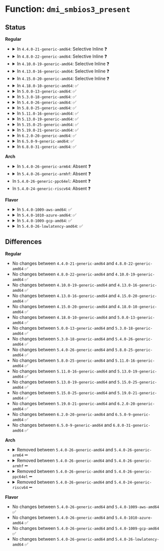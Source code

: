 # Function: <code>dmi_smbios3_present</code>

## Status
<b>Regular</b>
<ul>
<li>
<details>
<summary>In <code>4.4.0-21-generic-amd64</code>: Selective Inline ❓</summary>

```c
int dmi_smbios3_present(const u8 * buf)
```

```json
{
  "name": "dmi_smbios3_present",
  "collision_type": "Unique Static",
  "inline_type": "Selective",
  "funcs": [
    {
      "addr": 18446744071595316967,
      "name": "dmi_smbios3_present",
      "external": false,
      "loc": "drivers/firmware/dmi_scan.c:553",
      "file": "drivers/firmware/dmi_scan.c",
      "inline": "not declared, inlined",
      "caller_inline": [],
      "caller_func": [
        "drivers/firmware/dmi_scan.c:dmi_scan_machine",
        "drivers/firmware/dmi_scan.c:dmi_scan_machine"
      ]
    }
  ],
  "symbols": [
    {
      "addr": 18446744071595316967,
      "name": "dmi_smbios3_present",
      "section": ".init.text",
      "bind": "STB_LOCAL",
      "size": 229
    }
  ]
}
```
</details>
</li>
<li>
<details>
<summary>In <code>4.8.0-22-generic-amd64</code>: Selective Inline ❓</summary>

```c
int dmi_smbios3_present(const u8 * buf)
```

```json
{
  "name": "dmi_smbios3_present",
  "collision_type": "Unique Static",
  "inline_type": "Selective",
  "funcs": [
    {
      "addr": 18446744071595501494,
      "name": "dmi_smbios3_present",
      "external": false,
      "loc": "drivers/firmware/dmi_scan.c:575",
      "file": "drivers/firmware/dmi_scan.c",
      "inline": "not declared, inlined",
      "caller_inline": [],
      "caller_func": [
        "drivers/firmware/dmi_scan.c:dmi_scan_machine",
        "drivers/firmware/dmi_scan.c:dmi_scan_machine"
      ]
    }
  ],
  "symbols": [
    {
      "addr": 18446744071595501494,
      "name": "dmi_smbios3_present",
      "section": ".init.text",
      "bind": "STB_LOCAL",
      "size": 227
    }
  ]
}
```
</details>
</li>
<li>
<details>
<summary>In <code>4.10.0-19-generic-amd64</code>: Selective Inline ❓</summary>

```c
int dmi_smbios3_present(const u8 * buf)
```

```json
{
  "name": "dmi_smbios3_present",
  "collision_type": "Unique Static",
  "inline_type": "Selective",
  "funcs": [
    {
      "addr": 18446744071595754899,
      "name": "dmi_smbios3_present",
      "external": false,
      "loc": "drivers/firmware/dmi_scan.c:575",
      "file": "drivers/firmware/dmi_scan.c",
      "inline": "not declared, inlined",
      "caller_inline": [],
      "caller_func": [
        "drivers/firmware/dmi_scan.c:dmi_scan_machine",
        "drivers/firmware/dmi_scan.c:dmi_scan_machine"
      ]
    }
  ],
  "symbols": [
    {
      "addr": 18446744071595754899,
      "name": "dmi_smbios3_present",
      "section": ".init.text",
      "bind": "STB_LOCAL",
      "size": 213
    }
  ]
}
```
</details>
</li>
<li>
<details>
<summary>In <code>4.13.0-16-generic-amd64</code>: Selective Inline ❓</summary>

```c
int dmi_smbios3_present(const u8 * buf)
```

```json
{
  "name": "dmi_smbios3_present",
  "collision_type": "Unique Static",
  "inline_type": "Selective",
  "funcs": [
    {
      "addr": 18446744071596684500,
      "name": "dmi_smbios3_present",
      "external": false,
      "loc": "drivers/firmware/dmi_scan.c:585",
      "file": "drivers/firmware/dmi_scan.c",
      "inline": "not declared, inlined",
      "caller_inline": [],
      "caller_func": [
        "drivers/firmware/dmi_scan.c:dmi_scan_machine",
        "drivers/firmware/dmi_scan.c:dmi_scan_machine"
      ]
    }
  ],
  "symbols": [
    {
      "addr": 18446744071596684500,
      "name": "dmi_smbios3_present",
      "section": ".init.text",
      "bind": "STB_LOCAL",
      "size": 218
    }
  ]
}
```
</details>
</li>
<li>
<details>
<summary>In <code>4.15.0-20-generic-amd64</code>: Selective Inline ❓</summary>

```c
int dmi_smbios3_present(const u8 * buf)
```

```json
{
  "name": "dmi_smbios3_present",
  "collision_type": "Unique Static",
  "inline_type": "Selective",
  "funcs": [
    {
      "addr": 18446744071603014581,
      "name": "dmi_smbios3_present",
      "external": false,
      "loc": "drivers/firmware/dmi_scan.c:585",
      "file": "drivers/firmware/dmi_scan.c",
      "inline": "not declared, inlined",
      "caller_inline": [],
      "caller_func": [
        "drivers/firmware/dmi_scan.c:dmi_scan_machine",
        "drivers/firmware/dmi_scan.c:dmi_scan_machine"
      ]
    }
  ],
  "symbols": [
    {
      "addr": 18446744071603014581,
      "name": "dmi_smbios3_present",
      "section": ".init.text",
      "bind": "STB_LOCAL",
      "size": 218
    }
  ]
}
```
</details>
</li>
<li>
<details>
<summary>In <code>4.18.0-10-generic-amd64</code>: ✅</summary>

```c
int dmi_smbios3_present(const u8 * buf)
```

```json
{
  "name": "dmi_smbios3_present",
  "collision_type": "Unique Static",
  "inline_type": "No",
  "funcs": [
    {
      "addr": 18446744071603187319,
      "name": "dmi_smbios3_present",
      "external": false,
      "loc": "drivers/firmware/dmi_scan.c:594",
      "file": "drivers/firmware/dmi_scan.c",
      "inline": "seen, unknown",
      "caller_inline": [],
      "caller_func": [
        "drivers/firmware/dmi_scan.c:dmi_scan_machine",
        "drivers/firmware/dmi_scan.c:dmi_scan_machine"
      ]
    }
  ],
  "symbols": [
    {
      "addr": 18446744071603187319,
      "name": "dmi_smbios3_present",
      "section": ".init.text",
      "bind": "STB_LOCAL",
      "size": 218
    }
  ]
}
```
</details>
</li>
<li>
<details>
<summary>In <code>5.0.0-13-generic-amd64</code>: ✅</summary>

```c
int dmi_smbios3_present(const u8 * buf)
```

```json
{
  "name": "dmi_smbios3_present",
  "collision_type": "Unique Static",
  "inline_type": "No",
  "funcs": [
    {
      "addr": 18446744071604997539,
      "name": "dmi_smbios3_present",
      "external": false,
      "loc": "drivers/firmware/dmi_scan.c:594",
      "file": "drivers/firmware/dmi_scan.c",
      "inline": "seen, unknown",
      "caller_inline": [],
      "caller_func": [
        "drivers/firmware/dmi_scan.c:dmi_scan_machine",
        "drivers/firmware/dmi_scan.c:dmi_scan_machine"
      ]
    }
  ],
  "symbols": [
    {
      "addr": 18446744071604997539,
      "name": "dmi_smbios3_present",
      "section": ".init.text",
      "bind": "STB_LOCAL",
      "size": 218
    }
  ]
}
```
</details>
</li>
<li>
<details>
<summary>In <code>5.3.0-18-generic-amd64</code>: ✅</summary>

```c
int dmi_smbios3_present(const u8 * buf)
```

```json
{
  "name": "dmi_smbios3_present",
  "collision_type": "Unique Static",
  "inline_type": "No",
  "funcs": [
    {
      "addr": 18446744071605109734,
      "name": "dmi_smbios3_present",
      "external": false,
      "loc": "drivers/firmware/dmi_scan.c:592",
      "file": "drivers/firmware/dmi_scan.c",
      "inline": "seen, unknown",
      "caller_inline": [],
      "caller_func": [
        "drivers/firmware/dmi_scan.c:dmi_setup",
        "drivers/firmware/dmi_scan.c:dmi_setup"
      ]
    }
  ],
  "symbols": [
    {
      "addr": 18446744071605109734,
      "name": "dmi_smbios3_present",
      "section": ".init.text",
      "bind": "STB_LOCAL",
      "size": 235
    }
  ]
}
```
</details>
</li>
<li>
<details>
<summary>In <code>5.4.0-26-generic-amd64</code>: ✅</summary>

```c
int dmi_smbios3_present(const u8 * buf)
```

```json
{
  "name": "dmi_smbios3_present",
  "collision_type": "Unique Static",
  "inline_type": "No",
  "funcs": [
    {
      "addr": 18446744071605149109,
      "name": "dmi_smbios3_present",
      "external": false,
      "loc": "drivers/firmware/dmi_scan.c:592",
      "file": "drivers/firmware/dmi_scan.c",
      "inline": "seen, unknown",
      "caller_inline": [],
      "caller_func": [
        "drivers/firmware/dmi_scan.c:dmi_setup",
        "drivers/firmware/dmi_scan.c:dmi_setup"
      ]
    }
  ],
  "symbols": [
    {
      "addr": 18446744071605149109,
      "name": "dmi_smbios3_present",
      "section": ".init.text",
      "bind": "STB_LOCAL",
      "size": 235
    }
  ]
}
```
</details>
</li>
<li>
<details>
<summary>In <code>5.8.0-25-generic-amd64</code>: ✅</summary>

```c
int dmi_smbios3_present(const u8 * buf)
```

```json
{
  "name": "dmi_smbios3_present",
  "collision_type": "Unique Static",
  "inline_type": "No",
  "funcs": [
    {
      "addr": 18446744071609417600,
      "name": "dmi_smbios3_present",
      "external": false,
      "loc": "drivers/firmware/dmi_scan.c:628",
      "file": "drivers/firmware/dmi_scan.c",
      "inline": "seen, unknown",
      "caller_inline": [],
      "caller_func": [
        "drivers/firmware/dmi_scan.c:dmi_scan_machine",
        "drivers/firmware/dmi_scan.c:dmi_scan_machine"
      ]
    }
  ],
  "symbols": [
    {
      "addr": 18446744071609417600,
      "name": "dmi_smbios3_present",
      "section": ".init.text",
      "bind": "STB_LOCAL",
      "size": 239
    }
  ]
}
```
</details>
</li>
<li>
<details>
<summary>In <code>5.11.0-16-generic-amd64</code>: ✅</summary>

```c
int dmi_smbios3_present(const u8 * buf)
```

```json
{
  "name": "dmi_smbios3_present",
  "collision_type": "Unique Static",
  "inline_type": "No",
  "funcs": [
    {
      "addr": 18446744071612491416,
      "name": "dmi_smbios3_present",
      "external": false,
      "loc": "drivers/firmware/dmi_scan.c:628",
      "file": "drivers/firmware/dmi_scan.c",
      "inline": "seen, unknown",
      "caller_inline": [],
      "caller_func": [
        "drivers/firmware/dmi_scan.c:dmi_scan_machine",
        "drivers/firmware/dmi_scan.c:dmi_scan_machine"
      ]
    }
  ],
  "symbols": [
    {
      "addr": 18446744071612491416,
      "name": "dmi_smbios3_present",
      "section": ".init.text",
      "bind": "STB_LOCAL",
      "size": 239
    }
  ]
}
```
</details>
</li>
<li>
<details>
<summary>In <code>5.13.0-19-generic-amd64</code>: ✅</summary>

```c
int dmi_smbios3_present(const u8 * buf)
```

```json
{
  "name": "dmi_smbios3_present",
  "collision_type": "Unique Static",
  "inline_type": "No",
  "funcs": [
    {
      "addr": 18446744071614633537,
      "name": "dmi_smbios3_present",
      "external": false,
      "loc": "drivers/firmware/dmi_scan.c:629",
      "file": "drivers/firmware/dmi_scan.c",
      "inline": "seen, unknown",
      "caller_inline": [],
      "caller_func": [
        "drivers/firmware/dmi_scan.c:dmi_scan_machine",
        "drivers/firmware/dmi_scan.c:dmi_scan_machine"
      ]
    }
  ],
  "symbols": [
    {
      "addr": 18446744071614633537,
      "name": "dmi_smbios3_present",
      "section": ".init.text",
      "bind": "STB_LOCAL",
      "size": 239
    }
  ]
}
```
</details>
</li>
<li>
<details>
<summary>In <code>5.15.0-25-generic-amd64</code>: ✅</summary>

```c
int dmi_smbios3_present(const u8 * buf)
```

```json
{
  "name": "dmi_smbios3_present",
  "collision_type": "Unique Static",
  "inline_type": "No",
  "funcs": [
    {
      "addr": 18446744071615590543,
      "name": "dmi_smbios3_present",
      "external": false,
      "loc": "drivers/firmware/dmi_scan.c:629",
      "file": "drivers/firmware/dmi_scan.c",
      "inline": "seen, unknown",
      "caller_inline": [],
      "caller_func": [
        "drivers/firmware/dmi_scan.c:dmi_scan_machine",
        "drivers/firmware/dmi_scan.c:dmi_scan_machine"
      ]
    }
  ],
  "symbols": [
    {
      "addr": 18446744071615590543,
      "name": "dmi_smbios3_present",
      "section": ".init.text",
      "bind": "STB_LOCAL",
      "size": 239
    }
  ]
}
```
</details>
</li>
<li>
<details>
<summary>In <code>5.19.0-21-generic-amd64</code>: ✅</summary>

```c
int dmi_smbios3_present(const u8 * buf)
```

```json
{
  "name": "dmi_smbios3_present",
  "collision_type": "Unique Static",
  "inline_type": "No",
  "funcs": [
    {
      "addr": 18446744071617399260,
      "name": "dmi_smbios3_present",
      "external": false,
      "loc": "drivers/firmware/dmi_scan.c:629",
      "file": "drivers/firmware/dmi_scan.c",
      "inline": "seen, unknown",
      "caller_inline": [],
      "caller_func": [
        "drivers/firmware/dmi_scan.c:dmi_scan_machine",
        "drivers/firmware/dmi_scan.c:dmi_scan_machine"
      ]
    }
  ],
  "symbols": [
    {
      "addr": 18446744071617399260,
      "name": "dmi_smbios3_present",
      "section": ".init.text",
      "bind": "STB_LOCAL",
      "size": 240
    }
  ]
}
```
</details>
</li>
<li>
<details>
<summary>In <code>6.2.0-20-generic-amd64</code>: ✅</summary>

```c
int dmi_smbios3_present(const u8 * buf)
```

```json
{
  "name": "dmi_smbios3_present",
  "collision_type": "Unique Static",
  "inline_type": "No",
  "funcs": [
    {
      "addr": 18446744071628148208,
      "name": "dmi_smbios3_present",
      "external": false,
      "loc": "drivers/firmware/dmi_scan.c:634",
      "file": "drivers/firmware/dmi_scan.c",
      "inline": "seen, unknown",
      "caller_inline": [],
      "caller_func": [
        "drivers/firmware/dmi_scan.c:dmi_scan_machine",
        "drivers/firmware/dmi_scan.c:dmi_scan_machine"
      ]
    }
  ],
  "symbols": [
    {
      "addr": 18446744071628148208,
      "name": "dmi_smbios3_present",
      "section": ".init.text",
      "bind": "STB_LOCAL",
      "size": 339
    }
  ]
}
```
</details>
</li>
<li>
<details>
<summary>In <code>6.5.0-9-generic-amd64</code>: ✅</summary>

```c
int dmi_smbios3_present(const u8 * buf)
```

```json
{
  "name": "dmi_smbios3_present",
  "collision_type": "Unique Static",
  "inline_type": "No",
  "funcs": [
    {
      "addr": 18446744071619915168,
      "name": "dmi_smbios3_present",
      "external": false,
      "loc": "drivers/firmware/dmi_scan.c:634",
      "file": "drivers/firmware/dmi_scan.c",
      "inline": "seen, unknown",
      "caller_inline": [],
      "caller_func": [
        "drivers/firmware/dmi_scan.c:dmi_scan_machine",
        "drivers/firmware/dmi_scan.c:dmi_scan_machine"
      ]
    }
  ],
  "symbols": [
    {
      "addr": 18446744071619915168,
      "name": "dmi_smbios3_present",
      "section": ".init.text",
      "bind": "STB_LOCAL",
      "size": 339
    }
  ]
}
```
</details>
</li>
<li>
<details>
<summary>In <code>6.8.0-31-generic-amd64</code>: ✅</summary>

```c
int dmi_smbios3_present(const u8 * buf)
```

```json
{
  "name": "dmi_smbios3_present",
  "collision_type": "Unique Static",
  "inline_type": "No",
  "funcs": [
    {
      "addr": 18446744071622225248,
      "name": "dmi_smbios3_present",
      "external": false,
      "loc": "drivers/firmware/dmi_scan.c:634",
      "file": "drivers/firmware/dmi_scan.c",
      "inline": "seen, unknown",
      "caller_inline": [],
      "caller_func": [
        "drivers/firmware/dmi_scan.c:dmi_scan_machine",
        "drivers/firmware/dmi_scan.c:dmi_scan_machine"
      ]
    }
  ],
  "symbols": [
    {
      "addr": 18446744071622225248,
      "name": "dmi_smbios3_present",
      "section": ".init.text",
      "bind": "STB_LOCAL",
      "size": 339
    }
  ]
}
```
</details>
</li>
</ul>
<b>Arch</b>
<ul>
<li>
<details>
<summary>In <code>5.4.0-26-generic-arm64</code>: Absent ❓</summary>

```json
{
  "name": "dmi_smbios3_present",
  "collision_type": "Unique Static",
  "inline_type": "Full",
  "funcs": [
    {
      "addr": 18446603336511274920,
      "name": "dmi_smbios3_present",
      "external": false,
      "loc": "drivers/firmware/dmi_scan.c:592",
      "file": "drivers/firmware/dmi_scan.c",
      "inline": "not declared, inlined",
      "caller_inline": [
        "drivers/firmware/dmi_scan.c:dmi_scan_machine"
      ],
      "caller_func": []
    }
  ],
  "symbols": []
}
```
</details>
</li>
<li>
<details>
<summary>In <code>5.4.0-26-generic-armhf</code>: Absent ❓</summary>

```json
{
  "name": "dmi_smbios3_present",
  "collision_type": "Unique Static",
  "inline_type": "Full",
  "funcs": [
    {
      "addr": 3243927228,
      "name": "dmi_smbios3_present",
      "external": false,
      "loc": "drivers/firmware/dmi_scan.c:592",
      "file": "drivers/firmware/dmi_scan.c",
      "inline": "not declared, inlined",
      "caller_inline": [
        "drivers/firmware/dmi_scan.c:dmi_scan_machine"
      ],
      "caller_func": []
    }
  ],
  "symbols": []
}
```
</details>
</li>
<li>
In <code>5.4.0-26-generic-ppc64el</code>: Absent ❓
</li>
<li>
In <code>5.4.0-24-generic-riscv64</code>: Absent ❓
</li>
</ul>
<b>Flavor</b>
<ul>
<li>
<details>
<summary>In <code>5.4.0-1009-aws-amd64</code>: ✅</summary>

```c
int dmi_smbios3_present(const u8 * buf)
```

```json
{
  "name": "dmi_smbios3_present",
  "collision_type": "Unique Static",
  "inline_type": "No",
  "funcs": [
    {
      "addr": 18446744071605039881,
      "name": "dmi_smbios3_present",
      "external": false,
      "loc": "drivers/firmware/dmi_scan.c:592",
      "file": "drivers/firmware/dmi_scan.c",
      "inline": "seen, unknown",
      "caller_inline": [],
      "caller_func": [
        "drivers/firmware/dmi_scan.c:dmi_setup",
        "drivers/firmware/dmi_scan.c:dmi_setup"
      ]
    }
  ],
  "symbols": [
    {
      "addr": 18446744071605039881,
      "name": "dmi_smbios3_present",
      "section": ".init.text",
      "bind": "STB_LOCAL",
      "size": 235
    }
  ]
}
```
</details>
</li>
<li>
<details>
<summary>In <code>5.4.0-1010-azure-amd64</code>: ✅</summary>

```c
int dmi_smbios3_present(const u8 * buf)
```

```json
{
  "name": "dmi_smbios3_present",
  "collision_type": "Unique Static",
  "inline_type": "No",
  "funcs": [
    {
      "addr": 18446744071605005221,
      "name": "dmi_smbios3_present",
      "external": false,
      "loc": "drivers/firmware/dmi_scan.c:592",
      "file": "drivers/firmware/dmi_scan.c",
      "inline": "seen, unknown",
      "caller_inline": [],
      "caller_func": [
        "drivers/firmware/dmi_scan.c:dmi_setup",
        "drivers/firmware/dmi_scan.c:dmi_setup"
      ]
    }
  ],
  "symbols": [
    {
      "addr": 18446744071605005221,
      "name": "dmi_smbios3_present",
      "section": ".init.text",
      "bind": "STB_LOCAL",
      "size": 235
    }
  ]
}
```
</details>
</li>
<li>
<details>
<summary>In <code>5.4.0-1009-gcp-amd64</code>: ✅</summary>

```c
int dmi_smbios3_present(const u8 * buf)
```

```json
{
  "name": "dmi_smbios3_present",
  "collision_type": "Unique Static",
  "inline_type": "No",
  "funcs": [
    {
      "addr": 18446744071605126122,
      "name": "dmi_smbios3_present",
      "external": false,
      "loc": "drivers/firmware/dmi_scan.c:592",
      "file": "drivers/firmware/dmi_scan.c",
      "inline": "seen, unknown",
      "caller_inline": [],
      "caller_func": [
        "drivers/firmware/dmi_scan.c:dmi_setup",
        "drivers/firmware/dmi_scan.c:dmi_setup"
      ]
    }
  ],
  "symbols": [
    {
      "addr": 18446744071605126122,
      "name": "dmi_smbios3_present",
      "section": ".init.text",
      "bind": "STB_LOCAL",
      "size": 235
    }
  ]
}
```
</details>
</li>
<li>
<details>
<summary>In <code>5.4.0-26-lowlatency-amd64</code>: ✅</summary>

```c
int dmi_smbios3_present(const u8 * buf)
```

```json
{
  "name": "dmi_smbios3_present",
  "collision_type": "Unique Static",
  "inline_type": "No",
  "funcs": [
    {
      "addr": 18446744071605153303,
      "name": "dmi_smbios3_present",
      "external": false,
      "loc": "drivers/firmware/dmi_scan.c:592",
      "file": "drivers/firmware/dmi_scan.c",
      "inline": "seen, unknown",
      "caller_inline": [],
      "caller_func": [
        "drivers/firmware/dmi_scan.c:dmi_setup",
        "drivers/firmware/dmi_scan.c:dmi_setup"
      ]
    }
  ],
  "symbols": [
    {
      "addr": 18446744071605153303,
      "name": "dmi_smbios3_present",
      "section": ".init.text",
      "bind": "STB_LOCAL",
      "size": 235
    }
  ]
}
```
</details>
</li>
</ul>

## Differences
<b>Regular</b>
<ul>
<li>
No changes between <code>4.4.0-21-generic-amd64</code> and <code>4.8.0-22-generic-amd64</code> ✅
</li>
<li>
No changes between <code>4.8.0-22-generic-amd64</code> and <code>4.10.0-19-generic-amd64</code> ✅
</li>
<li>
No changes between <code>4.10.0-19-generic-amd64</code> and <code>4.13.0-16-generic-amd64</code> ✅
</li>
<li>
No changes between <code>4.13.0-16-generic-amd64</code> and <code>4.15.0-20-generic-amd64</code> ✅
</li>
<li>
No changes between <code>4.15.0-20-generic-amd64</code> and <code>4.18.0-10-generic-amd64</code> ✅
</li>
<li>
No changes between <code>4.18.0-10-generic-amd64</code> and <code>5.0.0-13-generic-amd64</code> ✅
</li>
<li>
No changes between <code>5.0.0-13-generic-amd64</code> and <code>5.3.0-18-generic-amd64</code> ✅
</li>
<li>
No changes between <code>5.3.0-18-generic-amd64</code> and <code>5.4.0-26-generic-amd64</code> ✅
</li>
<li>
No changes between <code>5.4.0-26-generic-amd64</code> and <code>5.8.0-25-generic-amd64</code> ✅
</li>
<li>
No changes between <code>5.8.0-25-generic-amd64</code> and <code>5.11.0-16-generic-amd64</code> ✅
</li>
<li>
No changes between <code>5.11.0-16-generic-amd64</code> and <code>5.13.0-19-generic-amd64</code> ✅
</li>
<li>
No changes between <code>5.13.0-19-generic-amd64</code> and <code>5.15.0-25-generic-amd64</code> ✅
</li>
<li>
No changes between <code>5.15.0-25-generic-amd64</code> and <code>5.19.0-21-generic-amd64</code> ✅
</li>
<li>
No changes between <code>5.19.0-21-generic-amd64</code> and <code>6.2.0-20-generic-amd64</code> ✅
</li>
<li>
No changes between <code>6.2.0-20-generic-amd64</code> and <code>6.5.0-9-generic-amd64</code> ✅
</li>
<li>
No changes between <code>6.5.0-9-generic-amd64</code> and <code>6.8.0-31-generic-amd64</code> ✅
</li>
</ul>
<b>Arch</b>
<ul>
<li>
<details>
<summary>Removed between <code>5.4.0-26-generic-amd64</code> and <code>5.4.0-26-generic-arm64</code> ➖</summary>

```c
int dmi_smbios3_present(const u8 * buf)
```
</details>
</li>
<li>
<details>
<summary>Removed between <code>5.4.0-26-generic-amd64</code> and <code>5.4.0-26-generic-armhf</code> ➖</summary>

```c
int dmi_smbios3_present(const u8 * buf)
```
</details>
</li>
<li>
<details>
<summary>Removed between <code>5.4.0-26-generic-amd64</code> and <code>5.4.0-26-generic-ppc64el</code> ➖</summary>

```c
int dmi_smbios3_present(const u8 * buf)
```
</details>
</li>
<li>
<details>
<summary>Removed between <code>5.4.0-26-generic-amd64</code> and <code>5.4.0-24-generic-riscv64</code> ➖</summary>

```c
int dmi_smbios3_present(const u8 * buf)
```
</details>
</li>
</ul>
<b>Flavor</b>
<ul>
<li>
No changes between <code>5.4.0-26-generic-amd64</code> and <code>5.4.0-1009-aws-amd64</code> ✅
</li>
<li>
No changes between <code>5.4.0-26-generic-amd64</code> and <code>5.4.0-1010-azure-amd64</code> ✅
</li>
<li>
No changes between <code>5.4.0-26-generic-amd64</code> and <code>5.4.0-1009-gcp-amd64</code> ✅
</li>
<li>
No changes between <code>5.4.0-26-generic-amd64</code> and <code>5.4.0-26-lowlatency-amd64</code> ✅
</li>
</ul>
